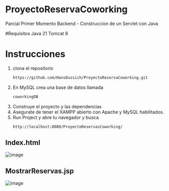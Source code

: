 # ProyectoReservaCoworking
Parcial Primer Momento Backend - Construccion de un Servlet con Java 

#Requisitos 
Java 21
Tomcat 8

# Instrucciones

1. clona el repositorio
    ```bash
    https://github.com/HansDussich/ProyectoReservaCoworking.git
2. En MySQL crea una base de datos llamada
   ```bash
   coworkingDB
3. Construye el proyecto y las dependencias
4. Asegurate de tener el XAMPP abierto con Apache y MySQL habilitados.
5. Run Project y abre tu navegador y busca
   ```bash
   http://localhost:8080/ProyectoReservasCoworking/

## Index.html
![image](https://github.com/user-attachments/assets/d2229766-9d21-4d4b-a4a3-393283634621)

## MostrarReservas.jsp
![image](https://github.com/user-attachments/assets/c0316ba9-8886-4f2e-b973-c49a66dc8f67)



   
